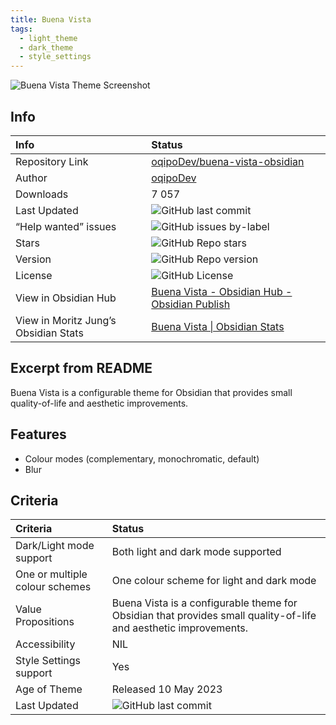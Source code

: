 ```yaml
---
title: Buena Vista
tags:
  - light_theme
  - dark_theme
  - style_settings
---
```


<img alt="Buena Vista Theme Screenshot" src="https://raw.githubusercontent.com/oqipoDev/buena-vista-obsidian/refs/heads/master/img/main.png">

## Info

| Info                                 | Status                                                                                                                                                                                                                 |
| :----------------------------------- | :--------------------------------------------------------------------------------------------------------------------------------------------------------------------------------------------------------------------- |
| Repository Link                      | [oqipoDev/buena-vista-obsidian](https://github.com/oqipoDev/buena-vista-obsidian)                                                                                                                                      |
| Author                               | [oqipoDev](https://github.com/oqipoDev/)                                                                                                                                                                               |
| Downloads                            | 7 057                                                                                                                                                                                                                  |
| Last Updated                         | <img alt="GitHub last commit" src="https://img.shields.io/github/last-commit/oqipoDev/buena-vista-obsidian?color=573E7A&amp;label=last%20update&amp;logo=github&amp;style=for-the-badge" referrerpolicy="no-referrer"> |
| “Help wanted” issues                 | <img alt="GitHub issues by-label" src="https://img.shields.io/github/issues/oqipoDev/buena-vista-obsidian/help%20wanted?color=573E7A&amp;logo=github&amp;style=for-the-badge" referrerpolicy="no-referrer">            |
| Stars                                | <img alt="GitHub Repo stars" src="https://img.shields.io/github/stars/oqipoDev/buena-vista-obsidian?color=573E7A&amp;logo=github&amp;style=for-the-badge" referrerpolicy="no-referrer">                                |
| Version                              | <img alt="GitHub Repo version" src="https://img.shields.io/github/v/release/oqipoDev/buena-vista-obsidian?color=573E7A&amp;logo=github&amp;style=for-the-badge&sort=semver" referrerpolicy="no-referrer">              |
| License                              | <img alt="GitHub License" src="https://img.shields.io/github/license/oqipoDev/buena-vista-obsidian?style=for-the-badge" referrerpolicy="noreferrer">                                                                   |
| View in Obsidian Hub                 | [Buena Vista \- Obsidian Hub \- Obsidian Publish](https://publish.obsidian.md/hub/02+-+Community+Expansions/02.05+All+Community+Expansions/Themes/Buena+Vista)                                                         |
| View in Moritz Jung’s Obsidian Stats | [Buena Vista \| Obsidian Stats](https://www.moritzjung.dev/obsidian-stats/themes/buena-vista/)                                                                                                                         |

## Excerpt from README

Buena Vista is a configurable theme for Obsidian that provides small quality-of-life and aesthetic improvements.

## Features

- Colour modes (complementary, monochromatic, default)
- Blur

## Criteria

| Criteria                       | Status                                                                                                                                                                                                                 |
| :----------------------------- | :--------------------------------------------------------------------------------------------------------------------------------------------------------------------------------------------------------------------- |
| Dark/Light mode support        | Both light and dark mode supported                                                                                                                                                                                     |
| One or multiple colour schemes | One colour scheme for light and dark mode                                                                                                                                                                              |
| Value Propositions             | Buena Vista is a configurable theme for Obsidian that provides small quality-of-life and aesthetic improvements.                                                                                                       |
| Accessibility                  | NIL                                                                                                                                                                                                                    |
| Style Settings support         | Yes                                                                                                                                                                                                                    |
| Age of Theme                   | Released 10 May 2023                                                                                                                                                                                                   |
| Last Updated                   | <img alt="GitHub last commit" src="https://img.shields.io/github/last-commit/oqipoDev/buena-vista-obsidian?color=573E7A&amp;label=last%20update&amp;logo=github&amp;style=for-the-badge" referrerpolicy="no-referrer"> |
